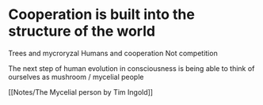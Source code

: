 # Cooperation is built into the structure of the world

Trees and mycroryzal
Humans and cooperation
Not competition

The next step of human evolution in consciousness 
is being able to think of ourselves as mushroom / mycelial people

[[Notes/The Mycelial person by Tim Ingold]]